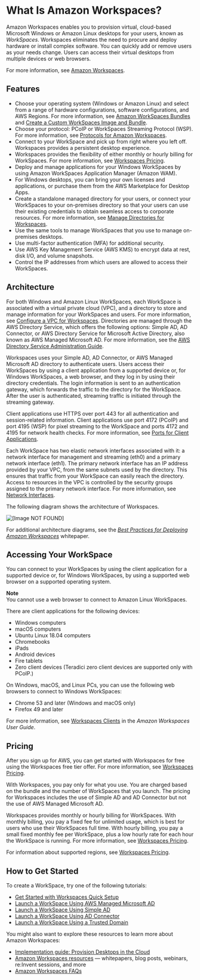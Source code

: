 # What Is Amazon Workspaces?<a name="amazon-workspaces"></a>

Amazon Workspaces enables you to provision virtual, cloud\-based Microsoft Windows or Amazon Linux desktops for your users, known as *WorkSpaces*\. Workspaces eliminates the need to procure and deploy hardware or install complex software\. You can quickly add or remove users as your needs change\. Users can access their virtual desktops from multiple devices or web browsers\.

For more information, see [Amazon Workspaces](https://aws.amazon.com/workspaces/)\.

## Features<a name="features"></a>
+ Choose your operating system \(Windows or Amazon Linux\) and select from a range of hardware configurations, software configurations, and AWS Regions\. For more information, see [Amazon WorkSpaces Bundles](https://aws.amazon.com/workspaces/details/#Amazon_WorkSpaces_Bundles) and [Create a Custom WorkSpaces Image and Bundle](create-custom-bundle.md)\.
+ Choose your protocol: PCoIP or WorkSpaces Streaming Protocol \(WSP\)\. For more information, see [Protocols for Amazon Workspaces](amazon-workspaces-protocols.md)\.
+ Connect to your WorkSpace and pick up from right where you left off\. Workspaces provides a persistent desktop experience\.
+ Workspaces provides the flexibility of either monthly or hourly billing for WorkSpaces\. For more information, see [Workspaces Pricing](https://aws.amazon.com/workspaces/pricing/)\.
+ Deploy and manage applications for your Windows WorkSpaces by using Amazon WorkSpaces Application Manager \(Amazon WAM\)\.
+ For Windows desktops, you can bring your own licenses and applications, or purchase them from the AWS Marketplace for Desktop Apps\.
+ Create a standalone managed directory for your users, or connect your WorkSpaces to your on\-premises directory so that your users can use their existing credentials to obtain seamless access to corporate resources\. For more information, see [Manage Directories for Workspaces](manage-workspaces-directory.md)\.
+ Use the same tools to manage WorkSpaces that you use to manage on\-premises desktops\.
+ Use multi\-factor authentication \(MFA\) for additional security\.
+ Use AWS Key Management Service \(AWS KMS\) to encrypt data at rest, disk I/O, and volume snapshots\.
+ Control the IP addresses from which users are allowed to access their WorkSpaces\.

## Architecture<a name="architecture"></a>

For both Windows and Amazon Linux WorkSpaces, each WorkSpace is associated with a virtual private cloud \(VPC\), and a directory to store and manage information for your WorkSpaces and users\. For more information, see [Configure a VPC for Workspaces](amazon-workspaces-vpc.md)\. Directories are managed through the AWS Directory Service, which offers the following options: Simple AD, AD Connector, or AWS Directory Service for Microsoft Active Directory, also known as AWS Managed Microsoft AD\. For more information, see the [AWS Directory Service Administration Guide](https://docs.aws.amazon.com/directoryservice/latest/admin-guide/)\.

Workspaces uses your Simple AD, AD Connector, or AWS Managed Microsoft AD directory to authenticate users\. Users access their WorkSpaces by using a client application from a supported device or, for Windows WorkSpaces, a web browser, and they log in by using their directory credentials\. The login information is sent to an authentication gateway, which forwards the traffic to the directory for the WorkSpace\. After the user is authenticated, streaming traffic is initiated through the streaming gateway\.

Client applications use HTTPS over port 443 for all authentication and session\-related information\. Client applications use port 4172 \(PCoIP\) and port 4195 \(WSP\) for pixel streaming to the WorkSpace and ports 4172 and 4195 for network health checks\. For more information, see [Ports for Client Applications](workspaces-port-requirements.md#client-application-ports)\.

Each WorkSpace has two elastic network interfaces associated with it: a network interface for management and streaming \(eth0\) and a primary network interface \(eth1\)\. The primary network interface has an IP address provided by your VPC, from the same subnets used by the directory\. This ensures that traffic from your WorkSpace can easily reach the directory\. Access to resources in the VPC is controlled by the security groups assigned to the primary network interface\. For more information, see [Network Interfaces](workspaces-port-requirements.md#network-interfaces)\.

The following diagram shows the architecture of Workspaces\.

![\[Image NOT FOUND\]](http://docs.aws.amazon.com/workspaces/latest/adminguide/images/architectural-diagram-new-2.png)

For additional architecture diagrams, see the [ *Best Practices for Deploying Amazon Workspaces*](https://d1.awsstatic.com/whitepapers/Best-Practices-for-Deploying-Amazon-WorkSpaces.pdf) whitepaper\.

## Accessing Your WorkSpace<a name="devices"></a>

You can connect to your WorkSpaces by using the client application for a supported device or, for Windows WorkSpaces, by using a supported web browser on a supported operating system\.

**Note**  
You cannot use a web browser to connect to Amazon Linux WorkSpaces\.

There are client applications for the following devices:
+ Windows computers
+ macOS computers
+ Ubuntu Linux 18\.04 computers
+ Chromebooks
+ iPads
+ Android devices
+ Fire tablets
+ Zero client devices \(Teradici zero client devices are supported only with PCoIP\.\)

On Windows, macOS, and Linux PCs, you can use the following web browsers to connect to Windows WorkSpaces:
+ Chrome 53 and later \(Windows and macOS only\)
+ Firefox 49 and later

For more information, see [Workspaces Clients](https://docs.aws.amazon.com/workspaces/latest/userguide/amazon-workspaces-clients.html) in the *Amazon Workspaces User Guide*\.

## Pricing<a name="pricing"></a>

After you sign up for AWS, you can get started with Workspaces for free using the Workspaces free tier offer\. For more information, see [Workspaces Pricing](https://aws.amazon.com/workspaces/pricing/)\.

With Workspaces, you pay only for what you use\. You are charged based on the bundle and the number of WorkSpaces that you launch\. The pricing for Workspaces includes the use of Simple AD and AD Connector but not the use of AWS Managed Microsoft AD\.

Workspaces provides monthly or hourly billing for WorkSpaces\. With monthly billing, you pay a fixed fee for unlimited usage, which is best for users who use their WorkSpaces full time\. With hourly billing, you pay a small fixed monthly fee per WorkSpace, plus a low hourly rate for each hour the WorkSpace is running\. For more information, see [Workspaces Pricing](https://aws.amazon.com/workspaces/pricing/)\.

For information about supported regions, see [Workspaces Pricing](https://aws.amazon.com/workspaces/pricing/)\.

## How to Get Started<a name="how-to-start"></a>

To create a WorkSpace, try one of the following tutorials:
+ [Get Started with Workspaces Quick Setup](getting-started.md)
+ [Launch a WorkSpace Using AWS Managed Microsoft AD](launch-workspace-microsoft-ad.md)
+ [Launch a WorkSpace Using Simple AD](launch-workspace-simple-ad.md)
+ [Launch a WorkSpace Using AD Connector](launch-workspace-ad-connector.md)
+ [Launch a WorkSpace Using a Trusted Domain](launch-workspace-trusted-domain.md)

You might also want to explore these resources to learn more about Amazon Workspaces: 
+ [ Implementation guide: Provision Desktops in the Cloud](http://aws.amazon.com/getting-started/hands-on/provision-cloud-desktops/)
+ [ Amazon Workspaces resources](http://aws.amazon.com/workspaces/resources/) — whitepapers, blog posts, webinars, re:Invent sessions, and more
+ [Amazon Workspaces FAQs](http://aws.amazon.com/workspaces/faqs/)
